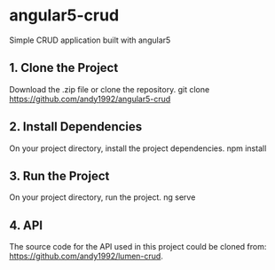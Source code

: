 # angular5-crud
Simple CRUD application built with angular5

## 1. Clone the Project
Download the .zip file or clone the repository.
    git clone https://github.com/andy1992/angular5-crud
    
## 2. Install Dependencies
On your project directory, install the project dependencies.
    npm install
    
## 3. Run the Project
On your project directory, run the project.
    ng serve
    
## 4. API
The source code for the API used in this project could be cloned from: https://github.com/andy1992/lumen-crud.
